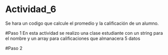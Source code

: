 # Actividad_6
Se hara un codigo que calcule el promedio y la calificación de un alumno.

#Paso 1
En esta actividad se realizo una clase estudiante con un string para el nombre y un array para calificaciones que almanacera 5 datos

#Paso 2 
